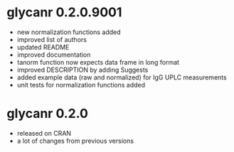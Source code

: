 # glycanr 0.2.0.9001

* new normalization functions added
* improved list of authors
* updated README
* improved documentation
* tanorm function now expects data frame in long format
* improved DESCRIPTION by adding Suggests
* added example data (raw and normalized) for IgG UPLC measurements
* unit tests for normalization functions added

# glycanr 0.2.0

* released on CRAN
* a lot of changes from previous versions
